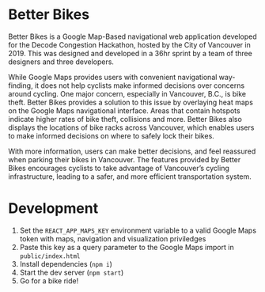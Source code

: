 # Better Bikes

Better Bikes is a Google Map-Based navigational web application developed for the Decode Congestion Hackathon, hosted by the City of Vancouver in 2019. This was designed and developed in a 36hr sprint by a team of three designers and three developers.

While Google Maps provides users with convenient navigational way-finding, it does not help cyclists make informed decisions over concerns around cycling. One major concern, especially in Vancouver, B.C., is bike theft. Better Bikes provides a solution to this issue by overlaying heat maps on the Google Maps navigational interface. Areas that contain hotspots indicate higher rates of bike theft, collisions and more. Better Bikes also displays the locations of bike racks across Vancouver, which enables users to make informed decisions on where to safely lock their bikes. 

With more information, users can make better decisions, and feel reassured when parking their bikes in Vancouver. The features provided by Better Bikes encourages cyclists to take advantage of Vancouver’s cycling infrastructure, leading to a safer, and more efficient transportation system.

# Development

1. Set the `REACT_APP_MAPS_KEY` environment variable to a valid Google Maps token with maps, navigation and visualization priviledges
2. Paste this key as a query parameter to the Google Maps import in `public/index.html`
3. Install dependencies (`npm i`)
4. Start the dev server (`npm start`)
5. Go for a bike ride!
